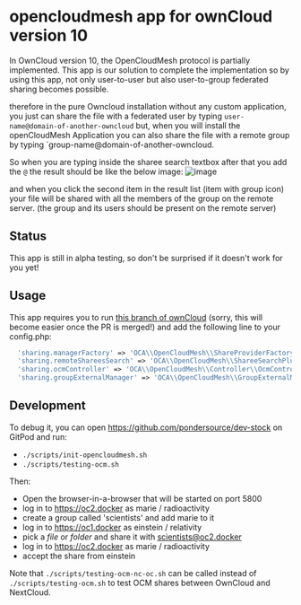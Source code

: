 # opencloudmesh app for ownCloud version 10

In OwnCloud version 10, the OpenCloudMesh protocol is partially implemented. This app is our solution to complete the implementation so by using this app, not only user-to-user
but also user-to-group federated sharing becomes possible.

therefore in the pure Owncloud installation without any custom application, you just can share the file with a federated user by typing `user-name@domain-of-another-owncloud`
but, when you will install the openCloudMesh Application you can also share the file with a remote group by typing `group-name@domain-of-another-owncloud.

So when you are typing inside the sharee search textbox after that you add the `@` the result should be like the below image: 
![image](https://github.com/pondersource/oc-opencloudmesh/assets/123634558/3ea154a3-d2e0-49cb-9366-6c871ebfafcb)

and when you click the second item in the result list (item with group icon) your file will be shared with all the members of the group on the remote server. (the group and its users should be present on the remote server)


## Status
This app is still in alpha testing, so don't be surprised if it doesn't work for you yet!

## Usage
This app requires you to run [this branch of ownCloud](https://github.com/pondersource/core/tree/accept-ocm-to-groups)
(sorry, this will become easier once the PR is merged!) and add the following line to your config.php:
```php
  'sharing.managerFactory' => 'OCA\\OpenCloudMesh\\ShareProviderFactory',
  'sharing.remoteShareesSearch' => 'OCA\\OpenCloudMesh\\ShareeSearchPlugin',
  'sharing.ocmController' => 'OCA\\OpenCloudMesh\\Controller\\OcmController',
  'sharing.groupExternalManager' => 'OCA\\OpenCloudMesh\\GroupExternalManager',


```

## Development
To debug it, you can open https://github.com/pondersource/dev-stock
on GitPod and run:

* `./scripts/init-opencloudmesh.sh`
* `./scripts/testing-ocm.sh`

Then:
* Open the browser-in-a-browser that will be started on port 5800
* log in to https://oc2.docker as marie / radioactivity
* create a group called 'scientists' and add marie to it
* log in to https://oc1.docker as einstein / relativity
* pick a *file* or *folder* and share it with scientists@oc2.docker
* log in to https://oc2.docker as marie / radioactivity
* accept the share from einstein

Note that `./scripts/testing-ocm-nc-oc.sh` can be called instead of `./scripts/testing-ocm.sh` to test OCM shares between OwnCloud and NextCloud.
